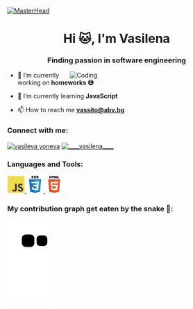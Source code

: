 [![MasterHead](https://s4.gifyu.com/images/Screenshot1-2022-09-23-at-20.01.png)](https://vasillena.io)
<h1 align="center">Hi 🐱, I'm Vasilena</h1>
<h3 align="center">Finding passion in software engineering</h3>
<img align="right" alt="Coding" width="360" src="https://user-images.githubusercontent.com/29340294/150726291-afd08470-3b21-4df6-8173-293ece555d4f.gif">

- 🔭 I’m currently working on **homeworks 😅**

- 🌱 I’m currently learning **JavaScript**

- 📫 How to reach me **vassito@abv.bg**

<h3 align="left">Connect with me:</h3>
<p align="left">
<a href="https://www.facebook.com/vasilena.yoneva" target="blank"><img align="center" src="https://raw.githubusercontent.com/rahuldkjain/github-profile-readme-generator/master/src/images/icons/Social/facebook.svg" alt="vasileva yoneva" height="30" width="40" /></a>
<a href="https://instagram.com/____vasilena____" target="blank"><img align="center" src="https://raw.githubusercontent.com/rahuldkjain/github-profile-readme-generator/master/src/images/icons/Social/instagram.svg" alt="____vasilena____" height="30" width="40" /></a>
</p>

<h3 align="left">Languages and Tools:</h3>
<p align="left"> <a href="https://developer.mozilla.org/en-US/docs/Web/JavaScript" target="_blank" rel="noreferrer"> <img src="https://raw.githubusercontent.com/devicons/devicon/master/icons/javascript/javascript-original.svg" alt="javascript" width="40" height="40"/> </a> <a href="https://www.w3schools.com/css/" target="_blank" rel="noreferrer"> <img src="https://raw.githubusercontent.com/devicons/devicon/master/icons/css3/css3-original-wordmark.svg" alt="css3" width="40" height="40"/> </a> <a href="https://www.w3.org/html/" target="_blank" rel="noreferrer"> <img src="https://raw.githubusercontent.com/devicons/devicon/master/icons/html5/html5-original-wordmark.svg" alt="html5" width="40" height="40"/> </a> 
</p>

<h3 align="left">My contribution graph get eaten by the snake 🐍:</h3>
<img align="center" alt="snake" src="https://github.com/Vasillena/Vasillena/blob/output/github-contribution-grid-snake.svg">
